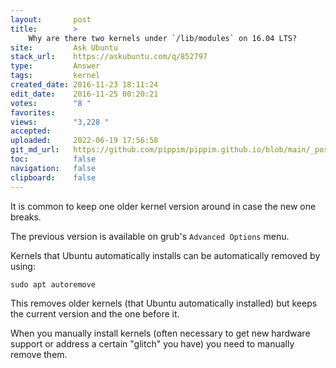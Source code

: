 ```yaml
---
layout:       post
title:        >
    Why are there two kernels under `/lib/modules` on 16.04 LTS?
site:         Ask Ubuntu
stack_url:    https://askubuntu.com/q/852797
type:         Answer
tags:         kernel
created_date: 2016-11-23 18:11:24
edit_date:    2016-11-25 00:20:21
votes:        "8 "
favorites:    
views:        "3,228 "
accepted:     
uploaded:     2022-06-19 17:56:58
git_md_url:   https://github.com/pippim/pippim.github.io/blob/main/_posts/2016/2016-11-23-Why-are-there-two-kernels-under-__lib_modules_-on-16.04-LTS_.md
toc:          false
navigation:   false
clipboard:    false
---
```


It is common to keep one older kernel version around in case the new one breaks.

The previous version is available on grub's `Advanced Options` menu.

Kernels that Ubuntu automatically installs can be automatically removed by using:

``` 
sudo apt autoremove
```

This removes older kernels (that Ubuntu automatically installed) but keeps the current version and the one before it.

When you manually install kernels (often necessary to get new hardware support or address a certain "glitch" you have) you need to manually remove them.

``` 

```

